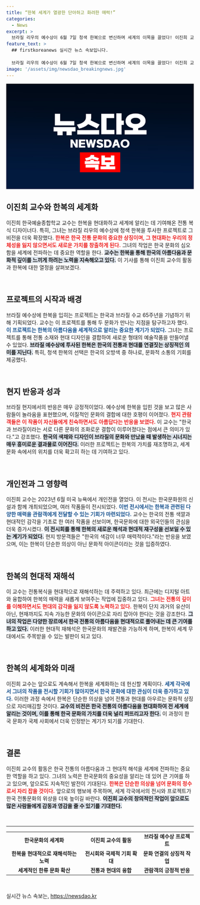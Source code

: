 ```yaml
---
title: “한복 세계가 열광한 단아하고 화려한 매력!”
categories:
  - News
excerpt: >
  브라질 리우의 예수상이 6월 7일 청색 한복으로 변신하며 세계의 이목을 끌었다! 이진희 교수의 독창적인 디자인으로 한국과 브라질의 독특한 문화적 만남이 연출되었고, 뉴욕한국문화원에서의 개인전도 큰 호응을 얻고 있다.
feature_text: >
  ## firstkoreanews 실시간 뉴스 속보입니다.

  브라질 리우의 예수상이 6월 7일 청색 한복으로 변신하며 세계의 이목을 끌었다! 이진희 교수의 독창적인 디자인으로 한국과 브라질의 독특한 문화적 만남이 연출되었고, 뉴욕한국문화원에서의 개인전도 큰 호응을 얻고 있다.
image: '/assets/img/newsdao_breakingnews.jpg'
---
```


<p><img src="/assets/img/newsdao_breakingnews.jpg" alt="firstkoreanews 속보" /></p>

<h2 data-ke-size="size26">이진희 교수와 한복의 세계화</h2>

<p data-ke-size="size16">이진희 한국예술종합학교 교수는 한복을 현대화하고 세계에 알리는 데 기여해온 전통 복식 디자이너다. 특히, 그녀는 브라질 리우의 예수상에 청색 한복을 투사한 프로젝트로 그 비전을 더욱 확장했다. <b><span style="color: #ee2323;">한복은 한국 전통 문화의 중요한 상징이며, 그 현대화는 우리의 정체성을 잃지 않으면서도 새로운 가치를 창출하게 된다.</span></b> 그녀의 작업은 한국 문화의 심오함을 세계에 전파하는 데 중요한 역할을 한다. <b><span style="background-color: #21538527;">교수는 한복을 통해 한국의 아름다움과 문화적 깊이를 느끼게 하려는 노력을 지속해오고 있다.</span></b> 이 기사를 통해 이진희 교수의 활동과 한복에 대한 열정을 살펴보겠다.</p>

<p data-ke-size="size16">&nbsp;</p>

<h2 data-ke-size="size26">프로젝트의 시작과 배경</h2>

<p data-ke-size="size16">브라질 예수상에 한복을 입히는 프로젝트는 한국과 브라질 수교 65주년을 기념하기 위해 기획되었다. 교수는 이 프로젝트를 통해 두 문화가 만나는 지점을 탐구하고자 했다. <b><span style="color: #1a5490;">이 프로젝트는 한복의 아름다움을 세계적으로 알리는 중요한 계기가 되었다.</span></b> 그녀는 프로젝트를 통해 전통 소재와 현대 디자인을 결합하여 새로운 형태의 예술작품을 만들어낼 수 있었다. <b><span style="background-color: #21538527;">브라질 예수상에 투사된 한복은 한국의 전통과 현대를 연결짓는 상징적인 의미를 지닌다.</span></b> 특히, 청색 한복의 선택은 한국의 오방색 중 하나로, 문화적 소통의 기회를 제공했다.</p>

<p data-ke-size="size16">&nbsp;</p>

<h2 data-ke-size="size26">현지 반응과 성과</h2>

<p data-ke-size="size16">브라질 현지에서의 반응은 매우 긍정적이었다. 예수상에 한복을 입힌 것을 보고 많은 사람들이 놀라움을 표현했으며, 이질적인 문화의 결합에 대한 호평이 이어졌다. <b><span style="color: #ee2323;">현지 관람객들은 이 작품이 자신들에게 친숙하면서도 아름답다는 반응을 보였다.</span></b> 이 교수는 "한국과 브라질이라는 서로 다른 문화의 조화로운 결합이 이루어졌다는 점에서 큰 의미가 있다."고 강조했다. <b><span style="background-color: #21538527;">한국의 색채와 디자인이 브라질의 문화와 만났을 때 발생하는 시너지는 매우 흥미로운 결과물로 이어진다.</span></b> 이러한 프로젝트는 한복의 가치를 재조명하고, 세계문화 속에서의 위치를 더욱 확고히 하는 데 기여하고 있다.</p>

<p data-ke-size="size16">&nbsp;</p>

<h2 data-ke-size="size26">개인전과 그 영향력</h2>

<p data-ke-size="size16">이진희 교수는 2023년 6월 미국 뉴욕에서 개인전을 열었다. 이 전시는 한국문화원의 신설과 함께 개최되었으며, 여러 작품들이 전시되었다. <b><span style="color: #1a5490;">이번 전시에서는 한복과 관련된 다양한 매력을 관람객에게 전달할 수 있는 기회가 마련되었다.</span></b> 교수는 한국의 전통 색깔과 현대적인 감각을 기초로 한 여러 작품을 선보이며, 한국문화에 대한 외국인들의 관심을 더욱 증가시켰다. <b><span style="background-color: #21538527;">이 전시회를 통해 한복의 새로운 해석과 현대적 재구성을 선보일 수 있는 계기가 되었다.</span></b> 현지 방문객들은 "한국의 색감이 너무 매력적이다."라는 반응을 보였으며, 이는 한복이 단순한 의상이 아닌 문화적 아이콘이라는 것을 입증하였다.</p>

<p data-ke-size="size16">&nbsp;</p>

<h2 data-ke-size="size26">한복의 현대적 재해석</h2>

<p data-ke-size="size16">이 교수는 전통복식을 현대적으로 재해석하는 데 주력하고 있다. 최근에는 디지털 아트와 융합하여 한복의 매력을 새롭게 보여주는 작업에 집중하고 있다. <b><span style="color: #ee2323;">그녀는 전통의 깊이를 이해하면서도 현대의 감각을 잃지 않도록 노력하고 있다.</span></b> 한복이 단지 과거의 유산이 아닌, 현재까지도 지속 가능한 문화의 아이콘으로 자리 잡아야 한다는 것을 강조한다. <b><span style="background-color: #21538527;">그녀의 작업은 다양한 장르에서 한국 전통의 아름다움을 현대적으로 풀어내는 데 큰 기여를 하고 있다.</span></b> 이러한 현대적 재해석은 한국문화의 재발견을 가능하게 하며, 한복이 세계 무대에서도 주목받을 수 있는 발판이 되고 있다.</p>

<p data-ke-size="size16">&nbsp;</p>

<h2 data-ke-size="size26">한복의 세계화와 미래</h2>

<p data-ke-size="size16">이진희 교수는 앞으로도 계속해서 한복을 세계화하는 데 헌신할 계획이다. <b><span style="color: #1a5490;">세계 각국에서 그녀의 작품을 전시할 기회가 많아지면서 한국 문화에 대한 관심이 더욱 증가하고 있다.</span></b> 이러한 과정 속에서 한복은 단순한 의상을 넘어 전통과 현대를 아우르는 문화적 상징으로 자리매김할 것이다. <b><span style="background-color: #21538527;">교수의 비전은 한국 전통의 아름다움을 현대화하여 전 세계에 알리는 것이며, 이를 통해 한국 문화의 가치를 더욱 널리 퍼뜨리고자 한다.</span></b> 이 과정이 한국 문화가 국제 사회에서 더욱 인정받는 계기가 되기를 기대한다.</p>

<p data-ke-size="size16">&nbsp;</p>

<h2 data-ke-size="size26">결론</h2>

<p data-ke-size="size16">이진희 교수의 활동은 한국 전통의 아름다움과 그 현대적 해석을 세계에 전파하는 중요한 역할을 하고 있다. 그녀의 노력은 한국문화의 중요성을 알리는 데 있어 큰 기여를 하고 있으며, 앞으로도 지속적인 발전이 기대된다. <b><span style="color: #ee2323;">한복은 단순한 의상을 넘어 문화의 정수로서 자리 잡을 것이다.</span></b> 앞으로의 행보에 주목하며, 세계 각국에서의 전시와 프로젝트가 한국 전통문화의 위상을 더욱 높이길 바란다. <b><span style="background-color: #21538527;">이진희 교수의 창의적인 작업이 앞으로도 많은 사람들에게 감동과 영감을 줄 수 있기를 기대한다.</span></b></p> 

<p data-ke-size="size16">&nbsp;</p>

<hr>

<table style="width: 100%;">
<tr>
<td style="text-align: center; height: 17px;"><b>한국문화의 세계화</b></td>
<td style="text-align: center; height: 17px;"><b>이진희 교수의 활동</b></td>
<td style="text-align: center; height: 17px;"><b>브라질 예수상 프로젝트</b></td>
</tr>
<tr>
<td style="text-align: center; height: 17px;"><b>한복을 현대적으로 재해석하는 노력</b></td>
<td style="text-align: center; height: 17px;"><b>전시회와 국제적 기회 확대</b></td>
<td style="text-align: center; height: 17px;"><b>문화 연결의 상징적 작업</b></td>
</tr>
<tr>
<td style="text-align: center; height: 17px;"><b>세계적인 한류 문화 확산</b></td>
<td style="text-align: center; height: 17px;"><b>전통과 현대의 융합</b></td>
<td style="text-align: center; height: 17px;"><b>관람객의 긍정적 반응</b></td>
</tr>
</table>

<p data-ke-size="size16">&nbsp;</p>
실시간 뉴스 속보는, <a href="https://newsdao.kr" rel="dofollow">https://newsdao.kr</a>


